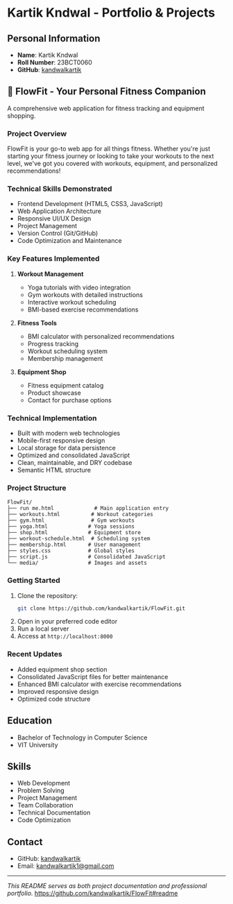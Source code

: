 # Kartik Kndwal - Portfolio & Projects

## Personal Information
- **Name**: Kartik Kndwal
- **Roll Number**: 23BCT0060
- **GitHub**: [kandwalkartik](https://github.com/kandwalkartik)

## 🌟 FlowFit - Your Personal Fitness Companion
A comprehensive web application for fitness tracking and equipment shopping.

### Project Overview
FlowFit is your go-to web app for all things fitness. Whether you're just starting your fitness journey or looking to take your workouts to the next level, we've got you covered with workouts, equipment, and personalized recommendations!

### Technical Skills Demonstrated
- Frontend Development (HTML5, CSS3, JavaScript)
- Web Application Architecture
- Responsive UI/UX Design
- Project Management
- Version Control (Git/GitHub)
- Code Optimization and Maintenance

### Key Features Implemented
1. **Workout Management**
   - Yoga tutorials with video integration
   - Gym workouts with detailed instructions
   - Interactive workout scheduling
   - BMI-based exercise recommendations

2. **Fitness Tools**
   - BMI calculator with personalized recommendations
   - Progress tracking
   - Workout scheduling system
   - Membership management

3. **Equipment Shop**
   - Fitness equipment catalog
   - Product showcase
   - Contact for purchase options

### Technical Implementation
- Built with modern web technologies
- Mobile-first responsive design
- Local storage for data persistence
- Optimized and consolidated JavaScript
- Clean, maintainable, and DRY codebase
- Semantic HTML structure

### Project Structure
```
FlowFit/
├── run me.html             # Main application entry
├── workouts.html          # Workout categories
├── gym.html               # Gym workouts
├── yoga.html             # Yoga sessions
├── shop.html             # Equipment store
├── workout-schedule.html  # Scheduling system
├── membership.html       # User management
├── styles.css            # Global styles
├── script.js             # Consolidated JavaScript
└── media/                # Images and assets
```

### Getting Started
1. Clone the repository:
   ```bash
   git clone https://github.com/kandwalkartik/FlowFit.git
   ```
2. Open in your preferred code editor
3. Run a local server
4. Access at `http://localhost:8000`

### Recent Updates
- Added equipment shop section
- Consolidated JavaScript files for better maintenance
- Enhanced BMI calculator with exercise recommendations
- Improved responsive design
- Optimized code structure

## Education
- Bachelor of Technology in Computer Science
- VIT University

## Skills
- Web Development
- Problem Solving
- Project Management
- Team Collaboration
- Technical Documentation
- Code Optimization

## Contact
- GitHub: [kandwalkartik](https://github.com/kandwalkartik)
- Email: kandwalkartik1@gmail.com

---

*This README serves as both project documentation and professional portfolio.*
https://github.com/kandwalkartik/FlowFit#readme
